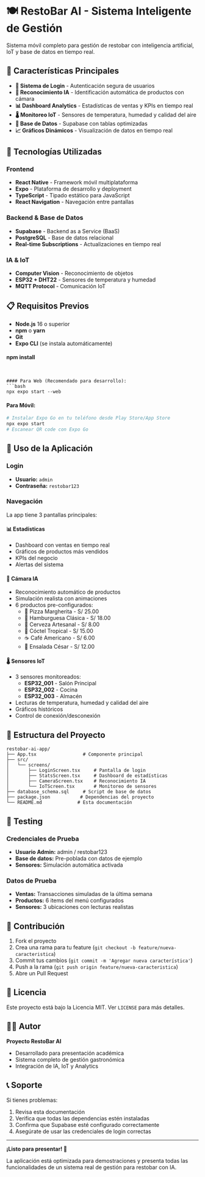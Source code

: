 # 🍽️ RestoBar AI - Sistema Inteligente de Gestión

Sistema móvil completo para gestión de restobar con inteligencia artificial, IoT y base de datos en tiempo real.

## 📱 Características Principales

- **🔐 Sistema de Login** - Autenticación segura de usuarios
- **🤖 Reconocimiento IA** - Identificación automática de productos con cámara
- **📊 Dashboard Analytics** - Estadísticas de ventas y KPIs en tiempo real
- **🌡️ Monitoreo IoT** - Sensores de temperatura, humedad y calidad del aire
- **💾 Base de Datos** - Supabase con tablas optimizadas
- **📈 Gráficos Dinámicos** - Visualización de datos en tiempo real

## 🚀 Tecnologías Utilizadas

### Frontend
- **React Native** - Framework móvil multiplataforma
- **Expo** - Plataforma de desarrollo y deployment
- **TypeScript** - Tipado estático para JavaScript
- **React Navigation** - Navegación entre pantallas

### Backend & Base de Datos
- **Supabase** - Backend as a Service (BaaS)
- **PostgreSQL** - Base de datos relacional
- **Real-time Subscriptions** - Actualizaciones en tiempo real

### IA & IoT
- **Computer Vision** - Reconocimiento de objetos
- **ESP32 + DHT22** - Sensores de temperatura y humedad
- **MQTT Protocol** - Comunicación IoT

## 📋 Requisitos Previos

- **Node.js** 16 o superior
- **npm** o **yarn**
- **Git**
- **Expo CLI** (se instala automáticamente)


#### npm install
```


#### Para Web (Recomendado para desarrollo):
```bash
npx expo start --web
```

#### Para Móvil:
```bash
# Instalar Expo Go en tu teléfono desde Play Store/App Store
npx expo start
# Escanear QR code con Expo Go
```

## 🎯 Uso de la Aplicación

### Login
- **Usuario:** `admin`
- **Contraseña:** `restobar123`

### Navegación
La app tiene 3 pantallas principales:

#### 📊 Estadísticas
- Dashboard con ventas en tiempo real
- Gráficos de productos más vendidos
- KPIs del negocio
- Alertas del sistema

#### 📸 Cámara IA
- Reconocimiento automático de productos
- Simulación realista con animaciones
- 6 productos pre-configurados:
  - 🍕 Pizza Margherita - S/ 25.00
  - 🍔 Hamburguesa Clásica - S/ 18.00
  - 🍺 Cerveza Artesanal - S/ 8.00
  - 🍹 Cóctel Tropical - S/ 15.00
  - ☕ Café Americano - S/ 6.00
  - 🥗 Ensalada César - S/ 12.00

#### 🌡️ Sensores IoT
- 3 sensores monitoreados:
  - **ESP32_001** - Salón Principal
  - **ESP32_002** - Cocina
  - **ESP32_003** - Almacén
- Lecturas de temperatura, humedad y calidad del aire
- Gráficos históricos
- Control de conexión/desconexión

## 📁 Estructura del Proyecto

```
restobar-ai-app/
├── App.tsx                 # Componente principal
├── src/
│   └── screens/
│       ├── LoginScreen.tsx     # Pantalla de login
│       ├── StatsScreen.tsx     # Dashboard de estadísticas
│       ├── CameraScreen.tsx    # Reconocimiento IA
│       └── IoTScreen.tsx       # Monitoreo de sensores
├── database_schema.sql     # Script de base de datos
├── package.json           # Dependencias del proyecto
└── README.md             # Esta documentación
```




## 🧪 Testing

### Credenciales de Prueba
- **Usuario Admin:** admin / restobar123
- **Base de datos:** Pre-poblada con datos de ejemplo
- **Sensores:** Simulación automática activada

### Datos de Prueba
- **Ventas:** Transacciones simuladas de la última semana
- **Productos:** 6 items del menú configurados
- **Sensores:** 3 ubicaciones con lecturas realistas

## 🤝 Contribución

1. Fork el proyecto
2. Crea una rama para tu feature (`git checkout -b feature/nueva-caracteristica`)
3. Commit tus cambios (`git commit -m 'Agregar nueva característica'`)
4. Push a la rama (`git push origin feature/nueva-caracteristica`)
5. Abre un Pull Request

## 📄 Licencia

Este proyecto está bajo la Licencia MIT. Ver `LICENSE` para más detalles.

## 👨‍💻 Autor

**Proyecto RestoBar AI**
- Desarrollado para presentación académica
- Sistema completo de gestión gastronómica
- Integración de IA, IoT y Analytics

## 📞 Soporte

Si tienes problemas:
1. Revisa esta documentación
2. Verifica que todas las dependencias estén instaladas
3. Confirma que Supabase esté configurado correctamente
4. Asegúrate de usar las credenciales de login correctas

---

**¡Listo para presentar! 🚀**

La aplicación está optimizada para demostraciones y presenta todas las funcionalidades de un sistema real de gestión para restobar con IA.